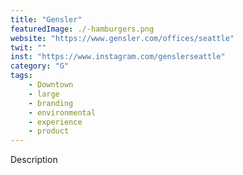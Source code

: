 ```yaml
---
title: "Gensler"
featuredImage: ./-hamburgers.png
website: "https://www.gensler.com/offices/seattle"
twit: ""
inst: "https://www.instagram.com/genslerseattle"
category: "G"
tags:
    - Downtown
    - large
    - branding
    - environmental
    - experience
    - product
---
```


Description

